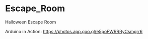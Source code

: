 # Escape_Room
Halloween Escape Room

Arduino in Action:
https://photos.app.goo.gl/e5poFWRRRyCsmgrr6
